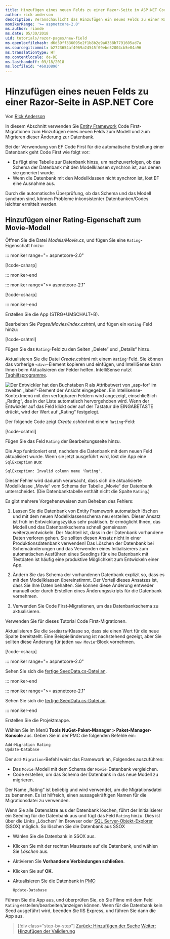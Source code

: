 ```yaml
---
title: Hinzufügen eines neuen Felds zu einer Razor-Seite in ASP.NET Core
author: rick-anderson
description: Veranschaulicht das Hinzufügen ein neues Felds zu einer Razor Page mit Entity Framework Core
monikerRange: '>= aspnetcore-2.0'
ms.author: riande
ms.date: 05/30/2018
uid: tutorials/razor-pages/new-field
ms.openlocfilehash: d6d59ff336095e2f1b8b2e9a0338b7791605ad7a
ms.sourcegitcommit: b2723654af4969a24545f09ebe32004cb5e84a96
ms.translationtype: HT
ms.contentlocale: de-DE
ms.lasthandoff: 09/18/2018
ms.locfileid: "46010896"
---
```

# <a name="add-a-new-field-to-a-razor-page-in-aspnet-core"></a>Hinzufügen eines neuen Felds zu einer Razor-Seite in ASP.NET Core

Von [Rick Anderson](https://twitter.com/RickAndMSFT)

In diesem Abschnitt verwenden Sie [Entity Framework](https://docs.microsoft.com/ef/core/get-started/aspnetcore/new-db) Code First-Migrationen zum Hinzufügen eines neuen Felds zum Modell und zum Migrieren dieser Änderung zur Datenbank.

Bei der Verwendung von EF Code First für die automatische Erstellung einer Datenbank geht Code First wie folgt vor:

* Es fügt eine Tabelle zur Datenbank hinzu, um nachzuverfolgen, ob das Schema der Datenbank mit den Modellklassen synchron ist, aus denen sie generiert wurde.
* Wenn die Datenbank mit den Modellklassen nicht synchron ist, löst EF eine Ausnahme aus. 

Durch die automatische Überprüfung, ob das Schema und das Modell synchron sind, können Probleme inkonsistenter Datenbanken/Codes leichter ermittelt werden.

## <a name="adding-a-rating-property-to-the-movie-model"></a>Hinzufügen einer Rating-Eigenschaft zum Movie-Modell

Öffnen Sie die Datei *Models/Movie.cs*, und fügen Sie eine `Rating`-Eigenschaft hinzu:

::: moniker range="= aspnetcore-2.0"

[!code-csharp[](razor-pages-start/sample/RazorPagesMovie/Models/MovieDateRating.cs?highlight=11&range=7-18)]

::: moniker-end

::: moniker range=">= aspnetcore-2.1"

[!code-csharp[](razor-pages-start/sample/RazorPagesMovie21/Models/MovieDateRating.cs?highlight=13&name=snippet)]

::: moniker-end

Erstellen Sie die App (STRG+UMSCHALT+B).

Bearbeiten Sie *Pages/Movies/Index.cshtml*, und fügen ein `Rating`-Feld hinzu:

[!code-cshtml[](razor-pages-start/sample/RazorPagesMovie/Pages/Movies/Index.cshtml?highlight=40-42,61-63)]

Fügen Sie das `Rating`-Feld zu den Seiten „Delete“ und „Details“ hinzu.

Aktualisieren Sie die Datei *Create.cshtml* mit einem `Rating`-Feld. Sie können das vorherige `<div>`-Element kopieren und einfügen, und IntelliSense kann Ihnen beim Aktualisieren der Felder helfen. IntelliSense nutzt [Taghilfsprogramme](xref:mvc/views/tag-helpers/intro).

![Der Entwickler hat den Buchstaben R als Attributwert von „asp-for“ im zweiten „label“-Element der Ansicht eingegeben. Ein Intellisense-Kontextmenü mit den verfügbaren Feldern wird angezeigt, einschließlich „Rating“, das in der Liste automatisch hervorgehoben wird. Wenn der Entwickler auf das Feld klickt oder auf der Tastatur die EINGABETASTE drückt, wird der Wert auf „Rating“ festgelegt.](new-field/_static/cr.png)

Der folgende Code zeigt *Create.cshtml* mit einem `Rating`-Feld:

[!code-cshtml[](razor-pages-start/sample/RazorPagesMovie/Pages/Movies/Create.cshtml?highlight=36-40)]

Fügen Sie das Feld `Rating` der Bearbeitungsseite hinzu.

Die App funktioniert erst, nachdem die Datenbank mit dem neuen Feld aktualisiert wurde. Wenn sie jetzt ausgeführt wird, löst die App eine `SqlException` aus:

```
SqlException: Invalid column name 'Rating'.
```

Dieser Fehler wird dadurch verursacht, dass sich die aktualisierte Modellklasse „Movie“ vom Schema der Tabelle „Movie“ der Datenbank unterscheidet. (Die Datenbanktabelle enthält nicht die Spalte `Rating`.)

Es gibt mehrere Vorgehensweisen zum Beheben des Fehlers:

1. Lassen Sie die Datenbank von Entity Framework automatisch löschen und mit dem neuen Modellklassenschema neu erstellen. Dieser Ansatz ist früh im Entwicklungszyklus sehr praktisch. Er ermöglicht Ihnen, das Modell und das Datenbankschema schnell gemeinsam weiterzuentwickeln. Der Nachteil ist, dass in der Datenbank vorhandene Daten verloren gehen. Sie sollten diesen Ansatz nicht in einer Produktionsdatenbank verwenden! Das Löschen der Datenbank bei Schemaänderungen und das Verwenden eines Initialisierers zum automatischen Ausführen eines Seedings für eine Datenbank mit Testdaten ist häufig eine produktive Möglichkeit zum Entwickeln einer App.

2. Ändern Sie das Schema der vorhandenen Datenbank explizit so, dass es mit den Modellklassen übereinstimmt. Der Vorteil dieses Ansatzes ist, dass Sie Ihre Daten behalten. Sie können diese Änderung entweder manuell oder durch Erstellen eines Änderungsskripts für die Datenbank vornehmen.

3. Verwenden Sie Code First-Migrationen, um das Datenbankschema zu aktualisieren.

Verwenden Sie für dieses Tutorial Code First-Migrationen.

Aktualisieren Sie die `SeedData`-Klasse so, dass sie einen Wert für die neue Spalte bereitstellt. Eine Beispieländerung ist nachstehend gezeigt, aber Sie sollten diese Änderung für jeden `new Movie`-Block vornehmen.

[!code-csharp[](razor-pages-start/sample/RazorPagesMovie/Models/SeedDataRating.cs?name=snippet1&highlight=8)]

::: moniker range="= aspnetcore-2.0"

Sehen Sie sich die [fertige SeedData.cs-Datei an](https://github.com/aspnet/Docs/blob/master/aspnetcore/tutorials/razor-pages/razor-pages-start/sample/RazorPagesMovie/Models/SeedDataRating.cs).

::: moniker-end

::: moniker range=">= aspnetcore-2.1"

Sehen Sie sich die [fertige SeedData.cs-Datei an](https://github.com/aspnet/Docs/blob/master/aspnetcore/tutorials/razor-pages/razor-pages-start/sample/RazorPagesMovie21/Models/SeedDataRating.cs).

::: moniker-end

Erstellen Sie die Projektmappe.

<a name="pmc"></a> Wählen Sie im Menü **Tools** **NuGet-Paket-Manager > Paket-Manager-Konsole** aus.
Geben Sie in der PMC die folgenden Befehle ein:

```powershell
Add-Migration Rating
Update-Database
```

Der `Add-Migration`-Befehl weist das Framework an, Folgendes auszuführen:

* Das `Movie`-Modell mit dem Schema der `Movie`-Datenbank vergleichen.
* Code erstellen, um das Schema der Datenbank in das neue Modell zu migrieren.

Der Name „Rating“ ist beliebig und wird verwendet, um die Migrationsdatei zu benennen. Es ist hilfreich, einen aussagekräftigen Namen für die Migrationsdatei zu verwenden.

<a name="ssox"></a> Wenn Sie alle Datensätze aus der Datenbank löschen, führt der Initialisierer ein Seeding für die Datenbank aus und fügt das Feld `Rating` hinzu. Dies ist über die Links „Löschen“ im Browser oder [SQL Server-Objekt-Explorer](xref:tutorials/razor-pages/sql#ssox) (SSOX) möglich. So löschen Sie die Datenbank aus SSOX

* Wählen Sie die Datenbank in SSOX aus.
* Klicken Sie mit der rechten Maustaste auf die Datenbank, und wählen Sie *Löschen* aus.
* Aktivieren Sie **Vorhandene Verbindungen schließen**.
* Klicken Sie auf **OK**.
* Aktualisieren Sie die Datenbank in [PMC](xref:tutorials/razor-pages/new-field#pmc):

  ```powershell
  Update-Database
  ```

Führen Sie die App aus, und überprüfen Sie, ob Sie Filme mit dem Feld `Rating` erstellen/bearbeiten/anzeigen können. Wenn für die Datenbank kein Seed ausgeführt wird, beenden Sie IIS Express, und führen Sie dann die App aus.

> [!div class="step-by-step"]
> [Zurück: Hinzufügen der Suche](xref:tutorials/razor-pages/search)
> [Weiter: Hinzufügen der Validierung](xref:tutorials/razor-pages/validation)
